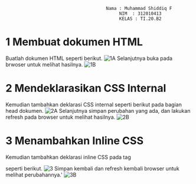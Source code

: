                                           Nama : Muhammad Shiddiq F 
                                               NIM  : 312010413
                                               KELAS : TI.20.B2
    
# 1 Membuat dokumen HTML
Buatlah dokumen HTML seperti berikut.
![1A](https://user-images.githubusercontent.com/73062038/159243803-4e6d2981-31aa-45b3-a3e9-30f76b0f21b2.jpg)
Selanjutnya buka pada brwoser untuk melihat hasilnya.
![1B](https://user-images.githubusercontent.com/73062038/159243961-2a2a9298-a0cb-4629-8fba-375959f1b0d8.jpg)
# 2 Mendeklarasikan CSS Internal
Kemudian tambahkan deklarasi CSS internal seperti berikut pada bagian head dokumen.
![2A](https://user-images.githubusercontent.com/73062038/159244101-f16d543e-e035-481c-bace-d0b086a1a02c.jpg)
Selanjutnya simpan perubahan yang ada, dan lakukan refresh pada browser untuk melihat
hasilnya.
![2B](https://user-images.githubusercontent.com/73062038/159244208-3cec09a4-cb3d-43ef-b75c-73142053b543.jpg)
# 3 Menambahkan Inline CSS
Kemudian tambahkan deklarasi inline CSS pada tag <p> seperti berikut.
 ![3](https://user-images.githubusercontent.com/73062038/159247146-3d835fec-facf-4c4f-aa3b-326a13dbe635.jpg)
Simpan kembali dan refresh kembali browser untuk melihat perubahannya.'
  ![3B](https://user-images.githubusercontent.com/73062038/159246902-8a4b0877-01b3-412f-b4fc-c217448e040c.jpeg)

